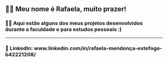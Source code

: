 <h2>🧙‍♀️ Meu nome é Rafaela, muito prazer!</h2>

<h3>
👩‍💻 Aqui estão alguns dos meus projetos desenvolvidos durante a faculdade e para estudos pessoais :)
</h3>


<hr></hr>
<h3>📌 LinkedIn: www.linkedin.com/in/rafaela-mendonça-estefogo-b42221208/</h3>
